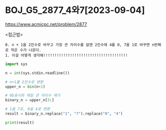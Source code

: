# BOJ_G5_2877_4와7[2023-09-04]
https://www.acmicpc.net/problem/2877

<접근법>
``` 
0. n + 1을 2진수로 바꾸고 가장 큰 자리수를 없앤 2진수에 4를 0, 7을 1로 바꾸면 n번째로 작은 수가 나온다.
1. 이걸 어떻게 생각해!!!!!!!!!!!!!!!!!!!!!!!!!!!!!!!!!!!!!!
```



```python
import sys

n = int(sys.stdin.readline())

# n+1를 2진수로 변환
upper_n = bin(n+1)

# 0b표시와 제일 큰 자리수 제거
binary_n = upper_n[3:]

# 1을 7로, 0을 4로 변환
result = binary_n.replace("1", "7").replace("0", "4")

print(result)
```